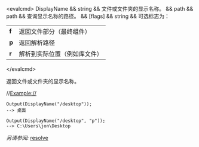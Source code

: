 \<evalcmd\> DisplayName && string && 文件或文件夹的显示名称。 && path && path && 查询显示名称的路径。 && \[flags\] && string && 可选标志为：

|       |                                               |
|-------|-----------------------------------------------|
| **f** | 返回文件部分（最终组件）            |
| **p** | 返回解析路径                           |
| **r** | 解析到实际位置（例如库文件） |

\</evalcmd\>

返回文件或文件夹的显示名称。

//<Example://>

    Output(DisplayName("/desktop"));
    --> 桌面

    Output(DisplayName("/desktop", "p"));
    --> C:\Users\jon\Desktop

*另请参阅:* [resolve](resolve.zh.md)